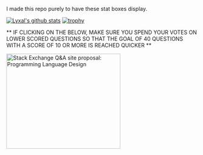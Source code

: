 I made this repo purely to have these stat boxes display.

[![Lyxal's github stats](https://github-readme-stats.vercel.app/api?username=Lyxal&theme=dark)](https://github.com/anuraghazra/github-readme-stats)
[![trophy](https://github-profile-trophy.vercel.app/?username=Lyxal&theme=onedark)](https://github.com/ryo-ma/github-profile-trophy)

** IF CLICKING ON THE BELOW, MAKE SURE YOU SPEND YOUR VOTES ON LOWER SCORED QUESTIONS SO THAT THE GOAL OF 40 QUESTIONS WITH A SCORE OF 10 OR MORE IS REACHED QUICKER **

<a href="https://area51.stackexchange.com/proposals/127456/programming-language-design?referrer=OTVhMTIwM2ZmNDM1MDM2MjE3NmRhNWZhYzc0ZDVmOGY3MjM1ODMzOGFmYjM3ODczNTRmMDAzNjAzMTFkZjk0ZqE3XXfOVJJguMvapFh0InUXBK3LqDzyar8wKa_QeXJe0"><img src="https://area51.stackexchange.com/ads/proposal/127456.png" width="300" height="250" alt="Stack Exchange Q&A site proposal: Programming Language Design" /></a>
